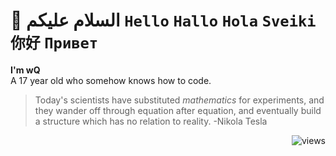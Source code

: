 # 👋 السلام علیکم **`Hello`** **`Hallo`** **`Hola`** **`Sveiki`** **`你好`** **`Привет`**
**I'm wQ**<br>A 17 year old who somehow knows how to code.

> Today's scientists have substituted *mathematics* for experiments, and they wander off through equation after equation, and eventually build a structure which has no relation to reality. -Nikola Tesla


<div align='right'>
  <img src="https://komarev.com/ghpvc/?username=iamstrawberry&label=views&color=24292F&style=flat-square" alt="views">
</div>
